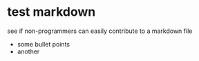 # test markdown

see if non-programmers can easily contribute to a markdown file

- some bullet points
- another